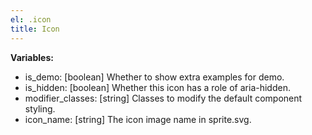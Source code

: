 ```yaml
---
el: .icon
title: Icon
---
```


__Variables:__
* is_demo: [boolean] Whether to show extra examples for demo.
* is_hidden: [boolean] Whether this icon has a role of aria-hidden.
* modifier_classes: [string] Classes to modify the default component styling.
* icon_name: [string] The icon image name in sprite.svg.
